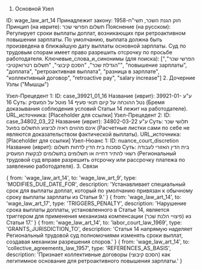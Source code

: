 1. Основной Узел

ID: wage_law_art_14
Принадлежит закону: חוק הגנת השכר, תשי"ח-1958
Принцип (на иврите): תשלום הפרשי שכר
Пояснение (на русском): Регулирует сроки выплаты доплат, возникающих при ретроактивном повышении зарплаты. По умолчанию, выплата должна быть произведена в ближайшую дату выплаты основной зарплаты. Суд по трудовым спорам имеет право разрешить отсрочку по просьбе работодателя.
Ключевые_слова_и_синонимы (для поиска): ["הפרשי שכר", "הגדלת שכר", "הסכם קיבוצי", "תשלום רטרואקטיבי", "повышение зарплаты", "доплата", "ретроактивная выплата", "разница в зарплате", "коллективный договор", "retroactive pay", "salary increase"]
2. Дочерние Узлы ("Мышцы")

Узел-Прецедент 1:
ID: case_39921_01_16
Название (иврит): ע"ע 39921-01-16
Суть: נטל ההוכחה על קיום תנאי סעיף 14 מוטל על המעסיק (Бремя доказывания соблюдения условий Статьи 14 лежит на работодателе).
URL_источника: [Placeholder для ссылки]
Узел-Прецедент 2:
ID: case_34802_03_22
Название (иврит): ע"ע 34802-03-22
Суть: תלושי שכר אינם מהווים ראיה לביצוע התשלום בפועל (Расчетные листки сами по себе не являются доказательством фактической выплаты).
URL_источника: [Placeholder для ссылки]
Узел-Нюанс 1:
ID: nuance_court_discretion
Название (иврит): סמכות בית הדין לדחות תשלום
Суть: בית הדין האזורי לעבודה רשאי להתיר דחייה או תשלומים בתשלומים לבקשת המעסיק (Региональный трудовой суд вправе разрешить отсрочку или рассрочку платежа по заявлению работодателя).
3. Связи

{ from: 'wage_law_art_14', to: 'wage_law_art_9', type: 'MODIFIES_DUE_DATE_FOR', description: 'Устанавливает специальный срок для выплаты доплат, который по умолчанию привязан к обычному сроку выплаты зарплаты из Статьи 9.' }
{ from: 'wage_law_art_14', to: 'wage_law_art_17', type: 'TRIGGERS_PENALTY', description: 'Нарушение срока выплаты доплаты, установленного в Статье 14, является триггером для применения механизма компенсации (פיצויי הלנת שכר) из Статьи 17.' }
{ from: 'wage_law_art_14', to: 'labor_court_law_1969', type: 'GRANTS_JURISDICTION_TO', description: 'Статья 14 напрямую наделяет Региональный трудовой суд полномочиями изменять сроки выплат, создавая механизм разрешения споров.' }
{ from: 'wage_law_art_14', to: 'collective_agreements_law_1957', type: 'REFERENCES_AS_BASIS', description: 'Признает коллективные договоры (הסכם קיבוצי) как легитимное основание для ретроактивного повышения зарплаты.' }